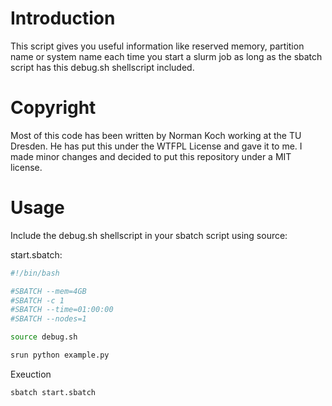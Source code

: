 # Introduction

This script gives you useful information like reserved memory, partition name or system name each time you start a slurm job as long as the sbatch script has this debug.sh shellscript included.

# Copyright

Most of this code has been written by Norman Koch working at the TU Dresden. He has put this under the WTFPL License and gave it to me. I made minor changes and decided to put this repository under a MIT license.

# Usage

Include the debug.sh shellscript in your sbatch script using source:

start.sbatch:
```bash
#!/bin/bash

#SBATCH --mem=4GB
#SBATCH -c 1
#SBATCH --time=01:00:00
#SBATCH --nodes=1

source debug.sh

srun python example.py
```

Exeuction
```
sbatch start.sbatch
```
